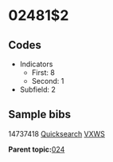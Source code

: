 # 02481$2

## Codes

-   Indicators
    -   First: 8
    -   Second: 1
-   Subfield: 2

## Sample bibs

14737418 [Quicksearch](https://search.library.yale.edu/catalog/14737418) [VXWS](http://prodorbis.library.yale.edu:7014/vxws/GetHoldingsService?bibId=14737418)

**Parent topic:**[024](../../tags/024/024.md)

